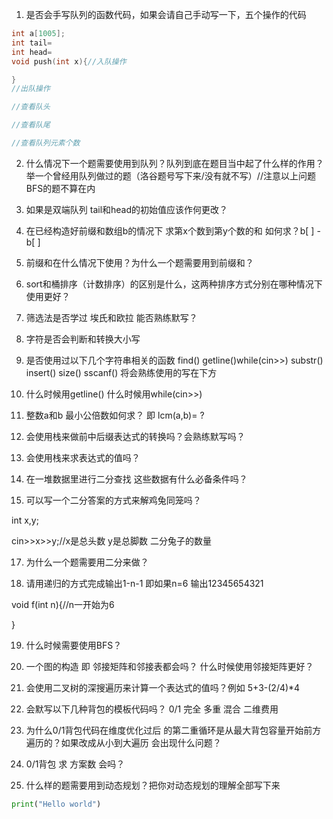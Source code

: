 

1. 是否会手写队列的函数代码，如果会请自己手动写一下，五个操作的代码
```cpp
int a[1005];
int tail=
int head=
void push(int x){//入队操作

}
//出队操作

//查看队头

//查看队尾

//查看队列元素个数
```




2. 什么情况下一个题需要使用到队列？队列到底在题目当中起了什么样的作用？举一个曾经用队列做过的题（洛谷题号写下来/没有就不写）//注意以上问题BFS的题不算在内
    
3. 如果是双端队列 tail和head的初始值应该作何更改？
    
4. 在已经构造好前缀和数组b的情况下 求第x个数到第y个数的和 如何求？b[ ] - b[ ]
    
5. 前缀和在什么情况下使用？为什么一个题需要用到前缀和？
    
6. sort和桶排序（计数排序）的区别是什么，这两种排序方式分别在哪种情况下使用更好？
    
7. 筛选法是否学过 埃氏和欧拉 能否熟练默写？
    

    
9. 字符是否会判断和转换大小写
    
10. 是否使用过以下几个字符串相关的函数 find() getline()while(cin>>) substr() insert() size() sscanf() 将会熟练使用的写在下方
    
11. 什么时候用getline() 什么时候用while(cin>>)
    
12. 整数a和b 最小公倍数如何求？ 即 lcm(a,b)= ?
    
13. 会使用栈来做前中后缀表达式的转换吗？会熟练默写吗？
    
14. 会使用栈来求表达式的值吗？
    
15. 在一堆数据里进行二分查找 这些数据有什么必备条件吗？
    
16. 可以写一个二分答案的方式来解鸡兔同笼吗？
    

int x,y;

cin>>x>>y;//x是总头数 y是总脚数 二分兔子的数量

17. 为什么一个题需要用二分来做？
    
18. 请用递归的方式完成输出1-n-1 即如果n=6 输出12345654321
    

void f(int n){//n一开始为6

}

19. 什么时候需要使用BFS？
    
20. 一个图的构造 即 邻接矩阵和邻接表都会吗？ 什么时候使用邻接矩阵更好？
    
21. 会使用二叉树的深搜遍历来计算一个表达式的值吗？例如 5+3-(2/4)*4
    
22. 会默写以下几种背包的模板代码吗？ 0/1 完全 多重 混合 二维费用
    
23. 为什么0/1背包代码在维度优化过后 的第二重循环是从最大背包容量开始前方遍历的？如果改成从小到大遍历 会出现什么问题？
    
24. 0/1背包 求 方案数 会吗？
    
25. 什么样的题需要用到动态规划？把你对动态规划的理解全部写下来



```python title:"Title of the code block" collapse:false
print("Hello world")
```

